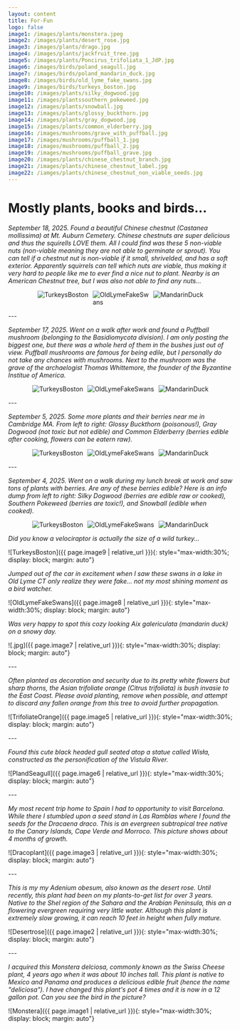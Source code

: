 ```yaml
---
layout: content
title: For-Fun
logo: false
image1: /images/plants/monstera.jpeg
image2: /images/plants/desert_rose.jpg
image3: /images/plants/drago.jpg
image4: /images/plants/jackfruit_tree.jpg
image5: /images/plants/Poncirus_trifoliata_1_JdP.jpg
image6: /images/birds/poland_seagull.jpg
image7: /images/birds/poland_mandarin_duck.jpg
image8: /images/birds/old_lyme_fake_swans.jpg
image9: /images/birds/turkeys_boston.jpg
image10: /images/plants/silky_dogwood.jpg
image11: /images/plantssouthern_pokeweed.jpg
image12: /images/plants/snowball.jpg
image13: /images/plants/glossy_buckthorn.jpg
image14: /images/plants/gray_dogwood.jpg
image15: /images/plants/common_elderberry.jpg
image16: /images/mushrooms/grave_with_puffball.jpg
image17: /images/mushrooms/puffball_1.jpg
image18: /images/mushrooms/puffball_2.jpg
image19: /images/mushrooms/puffball_grave.jpg
image20: /images/plants/chinese_chestnut_branch.jpg
image21: /images/plants/chinese_chestnut_label.jpg
image22: /iamges/plants/chinese_chestnut_non_viable_seeds.jpg
---
```


<h1>Mostly plants, books and birds...</h1>

<p><em>September 18, 2025. Found a beautiful Chinese chestnut (Castanea mollissima) at Mt. Auburn Cemetery. Chinese chestnuts are super delicious and thus the squirells LOVE them. All I could find was these 5 non-viable nuts (non-viable meaning they are not able to germinate or sprout). You can tell if a chestnut nut is non-viable if it small, shrivelded, and has a soft exterior. Apparently squirrels can tell which nuts are viable, thus making it very hard to people like me to ever find a nice nut to plant. Nearby is an American Chestnut tree, but I was also not able to find any nuts... </em></p>

<div style="display: flex; flex-wrap: wrap; gap: 10px; justify-content: center;">
  <img src="{{ page.image20 | relative_url }}" alt="TurkeysBoston" style="max-width:25%; height:auto;">
  <img src="{{ page.image21 | relative_url }}" alt="OldLymeFakeSwans" style="max-width:25%; height:auto;">
  <img src="{{ page.image22 | relative_url }}" alt="MandarinDuck" style="max-width:25%; height:auto;">
</div>

*---*

<p><em>September 17, 2025. Went on a walk after work and found a Puffball mushroom (belonging to the Basidiomycota division). I am only posting the biggest one, but there was a whole herd of them in the bushes just out of view. Puffball mushrooms are famous for being edile, but I personally do not take any chances with mushrooms. Next to the mushroom was the grave of the archaelogist Thomas Whittemore, the founder of the Byzantine Institue of America. </em></p>

<div style="display: flex; flex-wrap: wrap; gap: 10px; justify-content: center;">
  <img src="{{ page.image16 | relative_url }}" alt="TurkeysBoston" style="max-width:30%; height:auto;">
  <img src="{{ page.image17 | relative_url }}" alt="OldLymeFakeSwans" style="max-width:30%; height:auto;">
  <img src="{{ page.image18 | relative_url }}" alt="MandarinDuck" style="max-width:30%; height:auto;">
</div>

*---*

<p><em>September 5, 2025. Some more plants and their berries near me in Cambridge MA. From left to right: Glossy Buckthorn (poisonous!), Gray Dogwood (not toxic but not edible) and Common Elderberry (berries edible after cooking, flowers can be eatern raw).</em></p>

<div style="display: flex; flex-wrap: wrap; gap: 10px; justify-content: center;">
  <img src="{{ page.image13 | relative_url }}" alt="TurkeysBoston" style="max-width:30%; height:auto;">
  <img src="{{ page.image14 | relative_url }}" alt="OldLymeFakeSwans" style="max-width:30%; height:auto;">
  <img src="{{ page.image15 | relative_url }}" alt="MandarinDuck" style="max-width:30%; height:auto;">
</div>

*---*

<p><em>September 4, 2025. Went on a walk during my lunch break at work and saw tons of plants with berries. Are any of these berries edible? Here is an info dump from left to right: Silky Dogwood (berries are edible raw or cooked), Southern Pokeweed (berries are toxic!), and Snowball (edible when cooked). </em></p>

<div style="display: flex; flex-wrap: wrap; gap: 10px; justify-content: center;">
  <img src="{{ page.image10 | relative_url }}" alt="TurkeysBoston" style="max-width:30%; height:auto;">
  <img src="{{ page.image11 | relative_url }}" alt="OldLymeFakeSwans" style="max-width:30%; height:auto;">
  <img src="{{ page.image12 | relative_url }}" alt="MandarinDuck" style="max-width:30%; height:auto;">
</div>

*Did you know a velociraptor is actually the size of a wild turkey...*

![TurkeysBoston]({{ page.image9 | relative_url }}){: style="max-width:30%; display: block; margin: auto"}


*Jumped out of the car in excitement when I saw these swans in a lake in Old Lyme CT only realize they were fake... not my most shining moment as a bird watcher.*

![OldLymeFakeSwans]({{ page.image8 | relative_url }}){: style="max-width:30%; display: block; margin: auto"}


*Was very happy to spot this cozy looking Aix galericulata (mandarin duck) on a snowy day.*

![.jpg]({{ page.image7 | relative_url }}){: style="max-width:30%; display: block; margin: auto"}

*---*


*Often planted as decoration and security due to its pretty white flowers but sharp thorns, the Asian trifoliate orange (Citrus trifoliata) is bush invasie to the East Coast. Please avoid planting, remove when possible, and attempt to discard any fallen orange from this tree to avoid further propagation.*

![TrifoliateOrange]({{ page.image5 | relative_url }}){: style="max-width:30%; display: block; margin: auto"}

*---*


*Found this cute black headed gull seated atop a statue called Wisła, constructed as the personification of the Vistula River.*

![PlandSeagull]({{ page.image6 | relative_url }}){: style="max-width:30%; display: block; margin: auto"}

*---*


*My most recent trip home to Spain I had to opportunity to visit Barcelona. While there I stumbled upon a seed stand in Las Ramblas where I found the seeds for the Dracaena draco. This is an evergreen subtropical tree native to the Canary Islands, Cape Verde and Morroco. This picture shows about 4 months of growth.*

![Dracoplant]({{ page.image3 | relative_url }}){: style="max-width:30%; display: block; margin: auto"}

*---*


*This is my my Adenium obesum, also known as the desert rose. Until recently, this plant had been on my plants-to-get list for over 3 years. Native to the Shel region of the Sahara and the Arabian Peninsula, this an a flowering evergreen requiring very little water. Although this plant is extremely slow growing, it can reach 10 feet in height when fully mature.*

![Desertrose]({{ page.image2 | relative_url }}){: style="max-width:30%; display: block; margin: auto"}

*---*


*I acquired this Monstera delciosa, commonly known as the Swiss Cheese plant, 4 years ago when it was about 10 inches tall. This plant is native to Mexico and Panama and produces a delicious edible fruit (hence the name "deliciosa"). I have changed this plant's pot 4 times and it is now in a 12 gallon pot. Can you see the bird in the picture?*  

![Monstera]({{ page.image1 | relative_url }}){: style="max-width:30%; display: block; margin: auto"}


